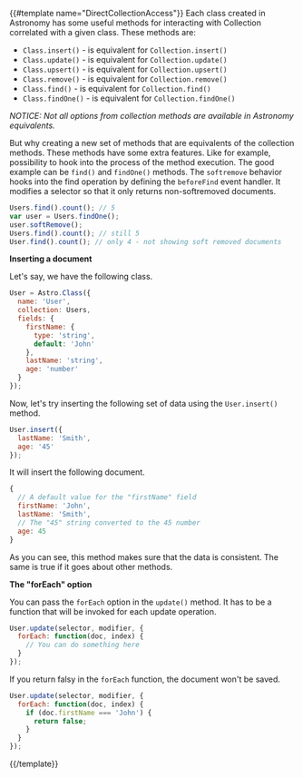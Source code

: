 {{#template name="DirectCollectionAccess"}}
Each class created in Astronomy has some useful methods for interacting with Collection correlated with a given class. These methods are:

- `Class.insert()` - is equivalent for `Collection.insert()`
- `Class.update()` - is equivalent for `Collection.update()`
- `Class.upsert()` - is equivalent for `Collection.upsert()`
- `Class.remove()` - is equivalent for `Collection.remove()`
- `Class.find()` - is equivalent for `Collection.find()`
- `Class.findOne()` - is equivalent for `Collection.findOne()`

*NOTICE: Not all options from collection methods are available in Astronomy equivalents.*

But why creating a new set of methods that are equivalents of the collection methods. These methods have some extra features. Like for example, possibility to hook into the process of the method execution. The good example can be `find()` and `findOne()` methods. The `softremove` behavior hooks into the find operation by defining the `beforeFind` event handler. It modifies a selector so that it only returns non-softremoved documents.

```js
Users.find().count(); // 5
var user = Users.findOne();
user.softRemove();
Users.find().count(); // still 5
User.find().count(); // only 4 - not showing soft removed documents
```

**Inserting a document**

Let's say, we have the following class.

```js
User = Astro.Class({
  name: 'User',
  collection: Users,
  fields: {
    firstName: {
      type: 'string',
      default: 'John'
    },
    lastName: 'string',
    age: 'number'
  }
});
```

Now, let's try inserting the following set of data using the `User.insert()` method.

```js
User.insert({
  lastName: 'Smith',
  age: '45'
});
```

It will insert the following document.

```js
{
  // A default value for the "firstName" field
  firstName: 'John',
  lastName: 'Smith',
  // The "45" string converted to the 45 number
  age: 45
}
```

As you can see, this method makes sure that the data is consistent. The same is true if it goes about other methods.

**The "forEach" option**

You can pass the `forEach` option in the `update()` method. It has to be a function that will be invoked for each update operation.

```js
User.update(selector, modifier, {
  forEach: function(doc, index) {
    // You can do something here
  }
});
```

If you return falsy in the `forEach` function, the document won't be saved.

```js
User.update(selector, modifier, {
  forEach: function(doc, index) {
    if (doc.firstName === 'John') {
      return false;
    }
  }
});
```
{{/template}}
